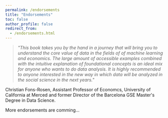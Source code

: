 ```yaml
---
permalink: /endorsements
title: "Endorsements"
toc: false
author_profile: false
redirect_from:
  - /endorsements.html
---
```


>*"This book takes you by the hand in a journey that will bring you to understand the core value of data in the fields of of machine learning and economics. The large amount of accessible examples combined with the intuitive explanation of foundational concepts is an ideal mix for anyone who wants to do data analysis. It is highly recommended to anyone interested in the new way in which data will be analyzed in the social science in the next years."*   

Christian Fons-Rosen, Assistant Professor of Economcs, University of California at Merced and former Director of the Barcelona GSE Master's Degree in Data Science.



More endorsements are comming...
